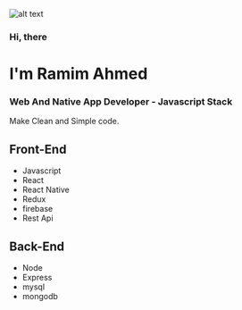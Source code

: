 
![alt text](https://ibb.co/R4sZJ1g)

### Hi, there
# I'm Ramim Ahmed
### Web And Native App Developer - Javascript Stack

Make Clean and Simple code.

## Front-End
- Javascript
- React
- React Native
- Redux
- firebase
- Rest Api
## Back-End
- Node
- Express
- mysql
- mongodb
<!-- ![Web and Native frontend developer](https://img.freepik.com/free-photo/coding-man_1098-18084.jpg?t=st=1655798782~exp=1655799382~hmac=b90df821a9d7dfcf9a0959b9ca5658fc2a0191da8738f5fa99d94af2b73b372e&w=740) -->



